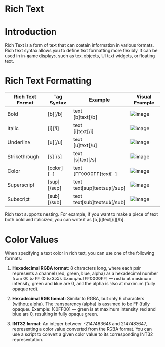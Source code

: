# Rich Text

# Introduction

Rich Text is a form of text that can contain information in various formats. Rich text syntax allows you to define text formatting more flexibly. It can be used in in-game displays, such as text objects, UI text widgets, or floating text.

# Rich Text Formatting

| Rich Text Format | Tag Syntax   | Example                           | Visual Example                                               |
| ---------------- | ------------ | --------------------------------- | ------------------------------------------------------------ |
| Bold             | \[b][/b]     | text<br />\[b]text[/b]            | ![image](https://dl.dir.freefiremobile.com/common/OB46/CSH/OfficialWeb/13-UI/image-20241125151515596.png) |
| Italic           | \[i][/i]     | text<br />\[i]text[/i]            | ![image](https://dl.dir.freefiremobile.com/common/OB46/CSH/OfficialWeb/13-UI/image-20241125151549707.png) |
| Underline        | \[u][/u]     | text<br />\[u]text[/u]            | ![image](https://dl.dir.freefiremobile.com/common/OB46/CSH/OfficialWeb/13-UI/image-20241125151838860.png) |
| Strikethrough    | \[s][/s]     | text<br />\[s]text[/s]            | ![image](https://dl.dir.freefiremobile.com/common/OB46/CSH/OfficialWeb/13-UI/image-20241125151936095.png) |
| Color            | \[color][-]  | text<br />\[FF0000FF]text[-]      | ![image](https://dl.dir.freefiremobile.com/common/OB46/CSH/OfficialWeb/13-UI/image-20241125152041177.png) |
| Superscript      | \[sup][/sup] | text<br />text\[sup]textsup[/sup] | ![image](https://dl.dir.freefiremobile.com/common/OB46/CSH/OfficialWeb/13-UI/image-20241125152311740.png) |
| Subscript        | \[sub][/sub] | text<br />text\[sub]textsub[/sub] | ![image](https://dl.dir.freefiremobile.com/common/OB46/CSH/OfficialWeb/41-RichText/image-20241125152243395.png) |

Rich text supports nesting. For example, if you want to make a piece of text both bold and italicized, you can write it as \[b][i]text\[/i][/b].

# Color Values

When specifying a text color in rich text, you can use one of the following formats:

1. **Hexadecimal RGBA format**: 8 characters long, where each pair represents a channel (red, green, blue, alpha) as a hexadecimal number from 00 to FF (0 to 255). Example: \[FF0000FF] — red is at maximum intensity, green and blue are 0, and the alpha is also at maximum (fully opaque red).

2. **Hexadecimal RGB format**: Similar to RGBA, but only 6 characters (without alpha). The transparency (alpha) is assumed to be FF (fully opaque). Example: \[00FF00] — green is at maximum intensity, red and blue are 0, resulting in fully opaque green.

3. **INT32 format**: An integer between -2147483648 and 2147483647, representing a color value converted from the RGBA format. You can use a script to convert a given color value to its corresponding INT32 representation.
